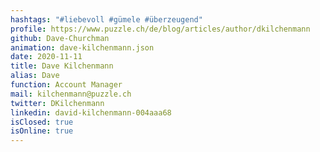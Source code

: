 ```yaml
---
hashtags: "#liebevoll #gümele #überzeugend"
profile: https://www.puzzle.ch/de/blog/articles/author/dkilchenmann
github: Dave-Churchman
animation: dave-kilchenmann.json
date: 2020-11-11
title: Dave Kilchenmann
alias: Dave
function: Account Manager
mail: kilchenmann@puzzle.ch
twitter: DKilchenmann
linkedin: david-kilchenmann-004aaa68
isClosed: true
isOnline: true
---
```

